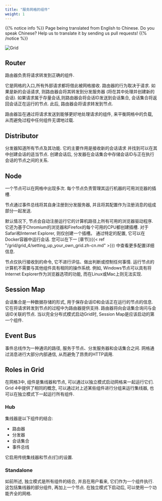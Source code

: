 ```yaml
---
title: "服务网格的组件"
weight: 1
---
```


{{% notice info %}}
<i class="fas fa-language"></i> Page being translated from 
English to Chinese. Do you speak Chinese? Help us to translate
it by sending us pull requests!
{{% /notice %}}

![Grid](/images/grid_4.png)

## Router

路由器负责将请求转发到正确的组件.

它是网格的入口,所有外部请求都将借此被网格接收.
路由器的行为取决于请求.
如果是新的会话请求,
则路由器会将其转发到分发服务器 (将在其中处理并创建新的会话). 
如果请求属于存量会话,则路由器会将会话ID发送到会话集合,
会话集合将返回会话正在运行的节点.
此后, 路由器会将请求转发到节点.

路由器旨在通过将请求发送到能够更好地处理请求的组件,
来平衡网格中的负载,
从而避免过程中任何组件无谓地过载.

## Distributor

分发器知道所有节点及其功能. 
它的主要作用是接收新的会话请求
并找到可以在其中创建会话的适当节点. 
创建会话后, 分发器在会话集合中存储会话ID与正在执行会话的节点之间的关系. 

## Node

一个节点可以在网格中出现多次.
每个节点负责管理其运行机器的可用浏览器的插槽.

节点通过事件总线将其自身注册到分发服务器,
并且将其配置作为注册消息的组成部分一起发送.

默认情况下, 
节点会自动注册运行它的计算机路径上所有可用的浏览器驱动程序.
它还为基于Chromium的浏览器和Firefox的每个可用的CPU都创建插槽.
对于Safari和Internet Explorer,
则仅创建一个插槽。
通过特定的配置, 
它可以在Docker容器中运行会话.
您可以在下一 [章节]({{< ref "/grid/grid_4/setting_up_your_own_grid.zh-cn.md" >}}) 
中查看更多配置详细信息. 

节点仅执行接收到的命令, 
它不进行评估、做出判断或控制任何事情.
运行节点的计算机不需要与其他组件具有相同的操作系统.
例如, Windows节点可以具有将Internet Explorer作为浏览器选项的功能,
而在Linux或Mac上则无法实现.

## Session Map

会话集合是一种数据存储的形式,
用于保存会话ID和会话正在运行的节点的信息.
它在将请求转发到节点的过程中为路由器提供支持.
路由器将向会话集合询问与会话ID关联的节点.
当以完全分布式模式启动Grid时,
Session Map是应该启动的第一个组件.

## Event Bus

事件总线作为一种通讯的路径,
服务于节点、分发服务器和会话集合之间.
网格通过消息进行大部分内部通信,
从而避免了昂贵的HTTP调用.

## Roles in Grid

在网格3中, 组件是集线器和节点, 
可以通过以独立模式启动网格来一起运行它们.
Grid 4中提供了相同的概念, 
可以通过对上述某些组件进行分组来运行集线器, 
也可以在独立模式下一起运行所有组件.

### Hub

集线器是以下组件的结合:

* 路由器
* 分发器
* 会话集合
* 事件总线

它启用传统集线器和节点(们)的设置.

### Standalone

如前所述, 独立模式是所有组件的结合, 
并且在用户看来, 它们作为一个组件执行.
这包括集线器的部分组件, 
再加上一个节点.
在独立模式下启动后, 
可以使用一个功能齐全的网格.
